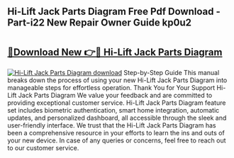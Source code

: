 ## Hi-Lift Jack Parts Diagram Free Pdf Download - Part-i22 New Repair Owner Guide kp0u2

# <h2><a href="http://dfkme2.blite.top/?on=Hi-Lift+Jack+Parts+Diagram">🔗Download New 👉🔴 Hi-Lift Jack Parts Diagram</a></h2>

[![Hi-Lift Jack Parts Diagram download](https://i.imgur.com/lujVjoI.png)](http://dfkme2.blite.top/?on=Hi-Lift+Jack+Parts+Diagram)
Step-by-Step Guide This manual breaks down the process of using your new Hi-Lift Jack Parts Diagram into manageable steps for effortless operation. Thank You for Your Support Hi-Lift Jack Parts Diagram We value your feedback and are committed to providing exceptional customer service. Hi-Lift Jack Parts Diagram feature set includes biometric authentication, smart home integration, automatic updates, and personalized dashboard, all accessible through the sleek and user-friendly interface. We trust that the Hi-Lift Jack Parts Diagram has been a comprehensive resource in your efforts to learn the ins and outs of your new device. In case of any queries or concerns, feel free to reach out to our customer service.
